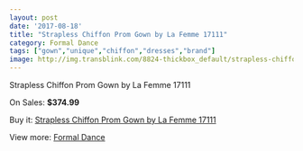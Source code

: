 ```yaml
---
layout: post
date: '2017-08-18'
title: "Strapless Chiffon Prom Gown by La Femme 17111"
category: Formal Dance
tags: ["gown","unique","chiffon","dresses","brand"]
image: http://img.transblink.com/8824-thickbox_default/strapless-chiffon-prom-gown-by-la-femme-17111.jpg
---
```

Strapless Chiffon Prom Gown by La Femme 17111

On Sales: **$374.99**
<a href="https://www.transblink.com/en/formal-dance/2905-strapless-chiffon-prom-gown-by-la-femme-17111.html"><amp-img layout="responsive" width="600" height="600" src="//img.transblink.com/8824-thickbox_default/strapless-chiffon-prom-gown-by-la-femme-17111.jpg" alt="Strapless Chiffon Prom Gown by La Femme 17111 0" /></a>
<a href="https://www.transblink.com/en/formal-dance/2905-strapless-chiffon-prom-gown-by-la-femme-17111.html"><amp-img layout="responsive" width="600" height="600" src="//img.transblink.com/8828-thickbox_default/strapless-chiffon-prom-gown-by-la-femme-17111.jpg" alt="Strapless Chiffon Prom Gown by La Femme 17111 1" /></a>
<a href="https://www.transblink.com/en/formal-dance/2905-strapless-chiffon-prom-gown-by-la-femme-17111.html"><amp-img layout="responsive" width="600" height="600" src="//img.transblink.com/8827-thickbox_default/strapless-chiffon-prom-gown-by-la-femme-17111.jpg" alt="Strapless Chiffon Prom Gown by La Femme 17111 2" /></a>
<a href="https://www.transblink.com/en/formal-dance/2905-strapless-chiffon-prom-gown-by-la-femme-17111.html"><amp-img layout="responsive" width="600" height="600" src="//img.transblink.com/8826-thickbox_default/strapless-chiffon-prom-gown-by-la-femme-17111.jpg" alt="Strapless Chiffon Prom Gown by La Femme 17111 3" /></a>
<a href="https://www.transblink.com/en/formal-dance/2905-strapless-chiffon-prom-gown-by-la-femme-17111.html"><amp-img layout="responsive" width="600" height="600" src="//img.transblink.com/8825-thickbox_default/strapless-chiffon-prom-gown-by-la-femme-17111.jpg" alt="Strapless Chiffon Prom Gown by La Femme 17111 4" /></a>

Buy it: [Strapless Chiffon Prom Gown by La Femme 17111](https://www.transblink.com/en/formal-dance/2905-strapless-chiffon-prom-gown-by-la-femme-17111.html "Strapless Chiffon Prom Gown by La Femme 17111")

View more: [Formal Dance](https://www.transblink.com/en/6-formal-dance "Formal Dance")